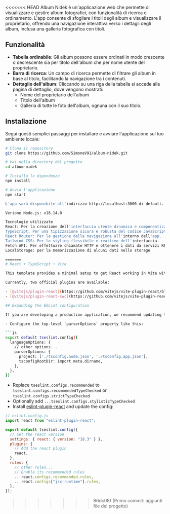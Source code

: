<<<<<<< HEAD
Album Nidek è un'applicazione web che permette di visualizzare e gestire album fotografici, con funzionalità di ricerca e ordinamento. L'app consente di sfogliare i titoli degli album e visualizzare il proprietario, offrendo una navigazione interattiva verso i dettagli degli album, inclusa una galleria fotografica con titoli.

## Funzionalità

- **Tabella ordinabile**: Gli album possono essere ordinati in modo crescente o decrescente sia per titolo dell'album che per nome utente del proprietario.
- **Barra di ricerca**: Un campo di ricerca permette di filtrare gli album in base al titolo, facilitando la navigazione tra i contenuti.
- **Dettaglio dell'album**: Cliccando su una riga della tabella si accede alla pagina di dettaglio, dove vengono mostrati:
  - Nome del proprietario dell'album
  - Titolo dell'album
  - Galleria di tutte le foto dell'album, ognuna con il suo titolo.

## Installazione

Segui questi semplici passaggi per installare e avviare l'applicazione sul tuo ambiente locale:

````bash
# Clona il repository
git clone https://github.com/SimoneV91/album-nidek.git

# Vai nella directory del progetto
cd album-nidek

# Installa le dipendenze
npm install

# Avvia l'applicazione
npm start

L'app sarà disponibile all'indirizzo http://localhost:3000 di default.

Verione Node.js: v16.14.0

Tecnologie utilizzate
React: Per la creazione dell'interfaccia utente dinamica e componentizzata.
TypeScript: Per una tipizzazione sicura e robusta del codice JavaScript.
React Router: Per la gestione della navigazione all'interno dell'app.
Tailwind CSS: Per lo styling flessibile e reattivo dell'interfaccia.
Fetch API: Per effettuare chiamate HTTP e ottenere i dati da servizi REST.
LocalStorage: per la memorizzazione di alcuni dati nello storage

=======
# React + TypeScript + Vite

This template provides a minimal setup to get React working in Vite with HMR and some ESLint rules.

Currently, two official plugins are available:

- [@vitejs/plugin-react](https://github.com/vitejs/vite-plugin-react/blob/main/packages/plugin-react/README.md) uses [Babel](https://babeljs.io/) for Fast Refresh
- [@vitejs/plugin-react-swc](https://github.com/vitejs/vite-plugin-react-swc) uses [SWC](https://swc.rs/) for Fast Refresh

## Expanding the ESLint configuration

If you are developing a production application, we recommend updating the configuration to enable type aware lint rules:

- Configure the top-level `parserOptions` property like this:

```js
export default tseslint.config({
  languageOptions: {
    // other options...
    parserOptions: {
      project: ['./tsconfig.node.json', './tsconfig.app.json'],
      tsconfigRootDir: import.meta.dirname,
    },
  },
})
````

- Replace `tseslint.configs.recommended` to `tseslint.configs.recommendedTypeChecked` or `tseslint.configs.strictTypeChecked`
- Optionally add `...tseslint.configs.stylisticTypeChecked`
- Install [eslint-plugin-react](https://github.com/jsx-eslint/eslint-plugin-react) and update the config:

```js
// eslint.config.js
import react from "eslint-plugin-react";

export default tseslint.config({
  // Set the react version
  settings: { react: { version: "18.3" } },
  plugins: {
    // Add the react plugin
    react,
  },
  rules: {
    // other rules...
    // Enable its recommended rules
    ...react.configs.recommended.rules,
    ...react.configs["jsx-runtime"].rules,
  },
});
```

> > > > > > > 86dc08f (Primo commit: aggiunti file del progetto)
